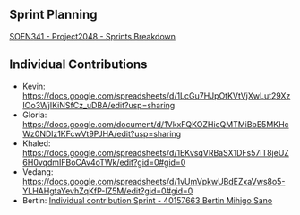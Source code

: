 
## Sprint Planning 

[SOEN341 - Project2048 - Sprints Breakdown](https://docs.google.com/spreadsheets/d/1OhSUleEJP3zJ5e2SQeoxdeZwMQX_Y7t-XH3nX6PoJU8/edit?usp=sharing)

## Individual Contributions

- Kevin: https://docs.google.com/spreadsheets/d/1LcGu7HJpOtKVtVjXwLut29XzIOo3WjIKiNSfCz_uDBA/edit?usp=sharing
- Gloria: https://docs.google.com/document/d/1VkxFQKOZHicQMTMiBbE5MKHcWz0NDlz1KFcwVt9PJHA/edit?usp=sharing
- Khaled: https://docs.google.com/spreadsheets/d/1EKvsqVRBaSX1DFs57lT8jeUZ6H0vqdmIFBoCAv4oTWk/edit?gid=0#gid=0
- Vedang: https://docs.google.com/spreadsheets/d/1vUmVpkwUBdEZxaVws8o5-YLHAHgtaYevhZqKfP-IZ5M/edit?gid=0#gid=0
- Bertin: [Individual contribution Sprint - 40157663 Bertin Mihigo Sano](https://docs.google.com/spreadsheets/d/1Z-h-tQ6vK6P6O0AtdJZ2BDSGmKTBYzHoK-K_ev3toa4/edit?usp=sharing)

